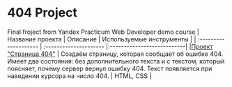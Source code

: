# 404 Project
Final froject from Yandex Practicum Web Developer demo course
| Название проекта            | Описание         | Используемые инструменты                     |
| :-------------------- | :--------------------- |:---------------------------|
|[Проект "Страница 404"](https://vh135.github.io/404-project/) | Создаём страницу, которая сообщает об ошибке 404. Имеет два состояния: без дополнительного текста и с текстом, который поясняет, почему сервер вернул ошибку 404. Текст появляется при наведении курсора на число 404. | HTML, CSS |
